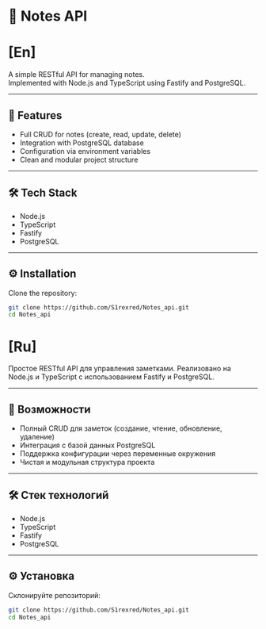 # 📓 Notes API

# [En]

A simple RESTful API for managing notes.  
Implemented with Node.js and TypeScript using Fastify and PostgreSQL.

---

## 🚀 Features

- Full CRUD for notes (create, read, update, delete)
- Integration with PostgreSQL database
- Configuration via environment variables
- Clean and modular project structure

---

## 🛠️ Tech Stack

- Node.js
- TypeScript
- Fastify
- PostgreSQL

---

## ⚙️ Installation

Clone the repository:

```bash
git clone https://github.com/S1rexred/Notes_api.git
cd Notes_api
```
# [Ru]

Простое RESTful API для управления заметками. Реализовано на Node.js и TypeScript с использованием Fastify и PostgreSQL.

---

## 🚀 Возможности

- Полный CRUD для заметок (создание, чтение, обновление, удаление)
- Интеграция с базой данных PostgreSQL
- Поддержка конфигурации через переменные окружения
- Чистая и модульная структура проекта

---

## 🛠️ Стек технологий

- Node.js
- TypeScript
- Fastify
- PostgreSQL

---

## ⚙️ Установка

Склонируйте репозиторий:

```bash
git clone https://github.com/S1rexred/Notes_api.git
cd Notes_api
